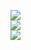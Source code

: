 ![](https://github-readme-stats.vercel.app/api?username=Shawtlyy&theme=shadow_blue&hide_border=false&include_all_commits=true&count_private=true)<br/>
![](https://github-readme-streak-stats.herokuapp.com/?user=Shawtlyy&theme=shadow_blue&hide_border=false)<br/>
![](https://github-readme-stats.vercel.app/api/top-langs/?username=Shawtlyy&theme=shadow_blue&hide_border=false&include_all_commits=true&count_private=true&layout=compact)
